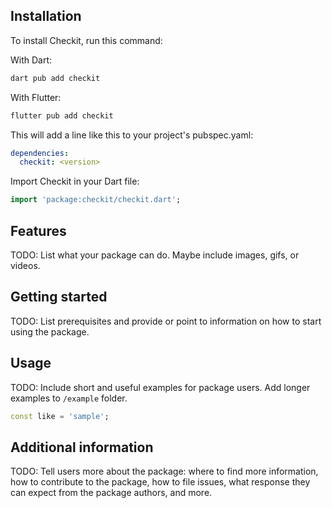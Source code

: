 


## Installation

To install Checkit, run this command:

With Dart:

```sh
dart pub add checkit
```

With Flutter:

```sh
flutter pub add checkit
```

This will add a line like this to your project's pubspec.yaml:

```yaml
dependencies:
  checkit: <version>
```

Import Checkit in your Dart file:

```dart
import 'package:checkit/checkit.dart';
```

## Features

TODO: List what your package can do. Maybe include images, gifs, or videos.

## Getting started

TODO: List prerequisites and provide or point to information on how to
start using the package.

## Usage

TODO: Include short and useful examples for package users. Add longer examples
to `/example` folder.

```dart
const like = 'sample';
```

## Additional information

TODO: Tell users more about the package: where to find more information, how to
contribute to the package, how to file issues, what response they can expect
from the package authors, and more.
